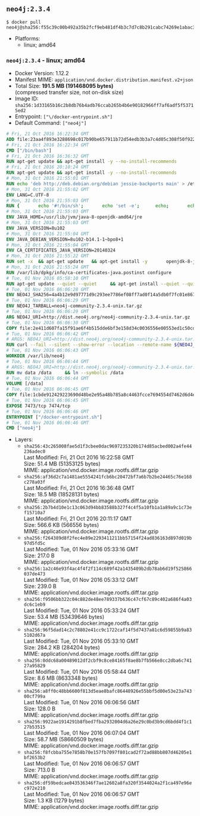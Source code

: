## `neo4j:2.3.4`

```console
$ docker pull neo4j@sha256:f55c39c00b492a35b2fcf9eb481df4b3c7d7c8b291cabc74269e1abac360b8e3
```

-	Platforms:
	-	linux; amd64

### `neo4j:2.3.4` - linux; amd64

-	Docker Version: 1.12.2
-	Manifest MIME: `application/vnd.docker.distribution.manifest.v2+json`
-	Total Size: **191.5 MB (191468095 bytes)**  
	(compressed transfer size, not on-disk size)
-	Image ID: `sha256:1d33165b16c2b8db76b4adb76ccab265b4b6e90182966ff7af6adf5f53715ed2`
-	Entrypoint: `["\/docker-entrypoint.sh"]`
-	Default Command: `["neo4j"]`

```dockerfile
# Fri, 21 Oct 2016 16:22:34 GMT
ADD file:23aa4f893e3288698c017b90be657911b72d54edb3b3a7c4d05c308f50f9228f in / 
# Fri, 21 Oct 2016 16:22:34 GMT
CMD ["/bin/bash"]
# Fri, 21 Oct 2016 16:36:32 GMT
RUN apt-get update && apt-get install -y --no-install-recommends 		ca-certificates 		curl 		wget 	&& rm -rf /var/lib/apt/lists/*
# Fri, 21 Oct 2016 20:10:24 GMT
RUN apt-get update && apt-get install -y --no-install-recommends 		bzip2 		unzip 		xz-utils 	&& rm -rf /var/lib/apt/lists/*
# Mon, 31 Oct 2016 21:55:01 GMT
RUN echo 'deb http://deb.debian.org/debian jessie-backports main' > /etc/apt/sources.list.d/jessie-backports.list
# Mon, 31 Oct 2016 21:55:02 GMT
ENV LANG=C.UTF-8
# Mon, 31 Oct 2016 21:55:03 GMT
RUN { 		echo '#!/bin/sh'; 		echo 'set -e'; 		echo; 		echo 'dirname "$(dirname "$(readlink -f "$(which javac || which java)")")"'; 	} > /usr/local/bin/docker-java-home 	&& chmod +x /usr/local/bin/docker-java-home
# Mon, 31 Oct 2016 21:55:03 GMT
ENV JAVA_HOME=/usr/lib/jvm/java-8-openjdk-amd64/jre
# Mon, 31 Oct 2016 21:55:03 GMT
ENV JAVA_VERSION=8u102
# Mon, 31 Oct 2016 21:55:04 GMT
ENV JAVA_DEBIAN_VERSION=8u102-b14.1-1~bpo8+1
# Mon, 31 Oct 2016 21:55:04 GMT
ENV CA_CERTIFICATES_JAVA_VERSION=20140324
# Mon, 31 Oct 2016 21:55:22 GMT
RUN set -x 	&& apt-get update 	&& apt-get install -y 		openjdk-8-jre-headless="$JAVA_DEBIAN_VERSION" 		ca-certificates-java="$CA_CERTIFICATES_JAVA_VERSION" 	&& rm -rf /var/lib/apt/lists/* 	&& [ "$JAVA_HOME" = "$(docker-java-home)" ]
# Mon, 31 Oct 2016 21:55:24 GMT
RUN /var/lib/dpkg/info/ca-certificates-java.postinst configure
# Tue, 01 Nov 2016 05:58:10 GMT
RUN apt-get update --quiet --quiet     && apt-get install --quiet --quiet --no-install-recommends lsof     && rm -rf /var/lib/apt/lists/*
# Tue, 01 Nov 2016 06:06:28 GMT
ENV NEO4J_SHA256=4a4b12e9d97771d9c293ee7786ef08ff7ad0f14a5db0f7fc01e8675e476f644b
# Tue, 01 Nov 2016 06:06:29 GMT
ENV NEO4J_TARBALL=neo4j-community-2.3.4-unix.tar.gz
# Tue, 01 Nov 2016 06:06:29 GMT
ARG NEO4J_URI=http://dist.neo4j.org/neo4j-community-2.3.4-unix.tar.gz
# Tue, 01 Nov 2016 06:06:30 GMT
COPY file:2e411d607fa15f91ae6f4b515dde6bf3e158d34c0036556e00553ed1c50cd63d in /tmp/ 
# Tue, 01 Nov 2016 06:06:42 GMT
# ARGS: NEO4J_URI=http://dist.neo4j.org/neo4j-community-2.3.4-unix.tar.gz
RUN curl --fail --silent --show-error --location --remote-name ${NEO4J_URI}     && echo "${NEO4J_SHA256} ${NEO4J_TARBALL}" | sha256sum --check --quiet -     && tar --extract --file ${NEO4J_TARBALL} --directory /var/lib     && mv /var/lib/neo4j-* /var/lib/neo4j     && rm ${NEO4J_TARBALL}
# Tue, 01 Nov 2016 06:06:43 GMT
WORKDIR /var/lib/neo4j
# Tue, 01 Nov 2016 06:06:44 GMT
# ARGS: NEO4J_URI=http://dist.neo4j.org/neo4j-community-2.3.4-unix.tar.gz
RUN mv data /data     && ln --symbolic /data
# Tue, 01 Nov 2016 06:06:44 GMT
VOLUME [/data]
# Tue, 01 Nov 2016 06:06:45 GMT
COPY file:1cbde912429223690d48be2e95a48b785a8c4463fcce7694554d7462d6d4eaae in /docker-entrypoint.sh 
# Tue, 01 Nov 2016 06:06:45 GMT
EXPOSE 7473/tcp 7474/tcp
# Tue, 01 Nov 2016 06:06:46 GMT
ENTRYPOINT ["/docker-entrypoint.sh"]
# Tue, 01 Nov 2016 06:06:46 GMT
CMD ["neo4j"]
```

-	Layers:
	-	`sha256:43c265008fae5d1f3cbee0dac9697235320b174d85acbed002a4fe44236adec0`  
		Last Modified: Fri, 21 Oct 2016 16:22:58 GMT  
		Size: 51.4 MB (51353125 bytes)  
		MIME: application/vnd.docker.image.rootfs.diff.tar.gzip
	-	`sha256:af36d2c7a1481ae5554241fcb6bc20472bf7a6b7b2be24465c76e168c278a03f`  
		Last Modified: Fri, 21 Oct 2016 16:36:48 GMT  
		Size: 18.5 MB (18528131 bytes)  
		MIME: application/vnd.docker.image.rootfs.diff.tar.gzip
	-	`sha256:2b7b4d10e1c13c063d94bb83588b327f4c4f5a10fb1a1a89a9c1c73ef15710a7`  
		Last Modified: Fri, 21 Oct 2016 20:11:17 GMT  
		Size: 566.6 KB (566556 bytes)  
		MIME: application/vnd.docker.image.rootfs.diff.tar.gzip
	-	`sha256:f264389d8f2fec4e89e2293411211bb57154f24ad836163d897d019b97d5fd5c`  
		Last Modified: Tue, 01 Nov 2016 05:33:16 GMT  
		Size: 217.0 B  
		MIME: application/vnd.docker.image.rootfs.diff.tar.gzip
	-	`sha256:1a2c46e93f4ac4f4f2f114c689f42a1435409b2db78ab6d19f525866037de473`  
		Last Modified: Tue, 01 Nov 2016 05:33:12 GMT  
		Size: 239.0 B  
		MIME: application/vnd.docker.image.rootfs.diff.tar.gzip
	-	`sha256:f9506bb322c04c882de48ee789337b636c47cf67c89c402a686f4a03dc6c1eb9`  
		Last Modified: Tue, 01 Nov 2016 05:33:24 GMT  
		Size: 53.4 MB (53439646 bytes)  
		MIME: application/vnd.docker.image.rootfs.diff.tar.gzip
	-	`sha256:96f5dad14c2c78802e41cc9c1722caf14f5d7437a81c6d59855b9a835102d67a`  
		Last Modified: Tue, 01 Nov 2016 05:33:10 GMT  
		Size: 284.2 KB (284204 bytes)  
		MIME: application/vnd.docker.image.rootfs.diff.tar.gzip
	-	`sha256:0ddc68a00489012df2cbf9c8ce84165f8ae8b7fb566e8cc2dba6c74127a95829`  
		Last Modified: Tue, 01 Nov 2016 05:58:44 GMT  
		Size: 8.6 MB (8633348 bytes)  
		MIME: application/vnd.docker.image.rootfs.diff.tar.gzip
	-	`sha256:a8ff0c48bb6600f813d5eae8bafc86448926e55bbf5d00e53e23a74300cf799a`  
		Last Modified: Tue, 01 Nov 2016 06:06:56 GMT  
		Size: 128.0 B  
		MIME: application/vnd.docker.image.rootfs.diff.tar.gzip
	-	`sha256:9922ae1914291b8fbed7fba2932004d6a26e29c0bd3b9cd6bdd4f1c127b53515`  
		Last Modified: Tue, 01 Nov 2016 06:07:04 GMT  
		Size: 58.7 MB (58660509 bytes)  
		MIME: application/vnd.docker.image.rootfs.diff.tar.gzip
	-	`sha256:f8fcbba755e7858b70e157fb7097f801cad2f72ad88bb807d46205e1bf2653b2`  
		Last Modified: Tue, 01 Nov 2016 06:06:57 GMT  
		Size: 713.0 B  
		MIME: application/vnd.docker.image.rootfs.diff.tar.gzip
	-	`sha256:df59bedcae043536346f7ae12602a8fa320f3544024a2f1ca497e96ec972e210`  
		Last Modified: Tue, 01 Nov 2016 06:06:57 GMT  
		Size: 1.3 KB (1279 bytes)  
		MIME: application/vnd.docker.image.rootfs.diff.tar.gzip
